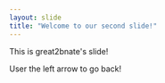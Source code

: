 ```yaml
---
layout: slide
title: "Welcome to our second slide!"
---
```

This is great2bnate's slide!

User the left arrow to go back!
